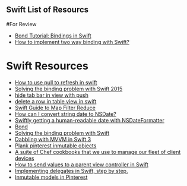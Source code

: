 Swift List of Resourcs
-----

#For Review
- [Bond Tutorial: Bindings in Swift](https://www.raywenderlich.com/149753/bond-tutorial-bindings-swift)
- [How to implement two way binding with Swift?](https://stackoverflow.com/questions/33973446/how-to-implement-two-way-binding-with-swift)

# Swift Resources
- [How to use pull to refresh in swift](https://stackoverflow.com/questions/24475792/how-to-use-pull-to-refresh-in-swift)
- [Solving the binding problem with Swift 2015](https://docs.google.com/spreadsheets/d/1hEKJHNxoSoJ1Prqsq6PTAKChYR2RxKLalSYzzJxqw-Q/edit#gid=671781101)
- [hide tab bar in view with push](https://stackoverflow.com/questions/26780719/hide-tab-bar-in-view-with-push)
- [delete a row in table view in swift](https://stackoverflow.com/questions/29294099/delete-a-row-in-table-view-in-swift)
- [Swift Guide to Map Filter Reduce](https://useyourloaf.com/blog/swift-guide-to-map-filter-reduce/)
- [How can I convert string date to NSDate?](https://stackoverflow.com/questions/24777496/how-can-i-convert-string-date-to-nsdate)
- [Swiftly getting a human-readable date with NSDateFormatter](http://www.codingexplorer.com/swiftly-getting-human-readable-date-nsdateformatter/)
- [Bond](https://github.com/ReactiveKit/Bond)
- [Solving the binding problem with Swift](http://five.agency/solving-the-binding-problem-with-swift/)
- [Dabbling with MVVM in Swift 3](https://medium.com/yay-its-erica/dabbling-with-mvvm-in-swift-3-3bbeba61b45b)
- [Plank pinterest inmutable objects](https://github.com/pinterest/plank)
- [A suite of Chef cookbooks that we use to manage our fleet of client devices](https://github.com/pinterest/it-cpe-cookbooks)
- [How to send values to a parent view controller in Swift](https://stackoverflow.com/questions/35439041/how-to-send-values-to-a-parent-view-controller-in-swift)
- [Implementing delegates in Swift, step by step.](https://medium.com/@jamesrochabrun/implementing-delegates-in-swift-step-by-step-d3211cbac3ef)
- [Inmutable models in Pinterest](https://medium.com/@Pinterest_Engineering/immutable-models-and-data-consistency-in-our-ios-app-d10e248bfef8)

